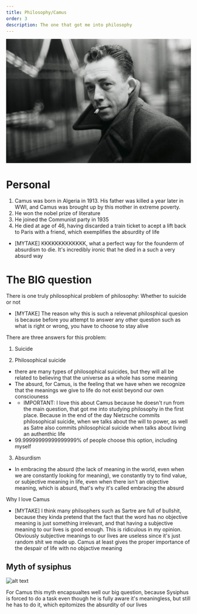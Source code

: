 ```yaml
---
title: Philosophy/Camus
order: 3
description: The one that got me into philosophy
---
```


![alt text](image.png)

# Personal

1. Camus was born in Algeria in 1913. His father was killed a year later in WWI, and Camus was brought up by this mother in extreme poverty.
2. He won the nobel prize of literature
3. He joined the Communist party in 1935
4. He died at age of 46, having discarded a train ticket to acept a lift back to Paris with a friend, which exemplifies the absurdity of life
- [MYTAKE] KKKKKKKKKKKKK, what a perfect way for the founderm of absurdism to die. It's incredibly ironic that he died in a such a very absurd way

# The BIG question

There is one truly philosophical problem of philosophy: Whether to suicide or not
- [MYTAKE] The reason why this is such a relevenat philosphical quesion is because before you attempt to answer any other question such as what is right or wrong, you have to choose to stay alive

There are three answers for this problem:

1) Suicide

2) Philosophical suicide
- there are many types of philosophical suicides, but they will all be related to believing that the universe as a whole has some meaning
- The absurd, for Camus, is the feeling that we have when we recognize that the meanings we give to life do not exist beyond our own consciouness
- - IMPORTANT: I love this about Camus because he doesn't run from the main question, that got me into studying philosophy in the first place. Because in the end of the day Nietzsche commits philosophical suicide, when we talks about the will to power, as well as Satre also commits philosophical suicide when talks about living an authenthic life
- 99.99999999999999999% of people choose this option, including myself
3) Absurdism
- In embracing the absurd (the lack of meaning in the world, even when we are constantly looking for meaning), we constantly try to find value, or subjective meaning in life, even when there isn't an objective meaning, which is absurd, that's why it's called embracing the absurd

Why I love Camus
- [MYTAKE] I think many philsophers such as Sartre are full of bullshit, because they kinda pretend that the fact that the word has no objective meaning is just something irrelevant, and that having a subjective meaning to our lives is good enough. This is ridiculous in my opinion. Obviously subjective meanings to our lives are useless since it's just random shit we made up. Camus at least gives the proper importance of the despair of life with no objactive meaning

## Myth of sysiphus

![alt text](image-1.png)

For Camus this myth encapsualtes well our big question, because Sysiphus is forced to do a task even though he is fully aware it's meaningless, but still he has to do it, which epitomizes the absurdity of our lives